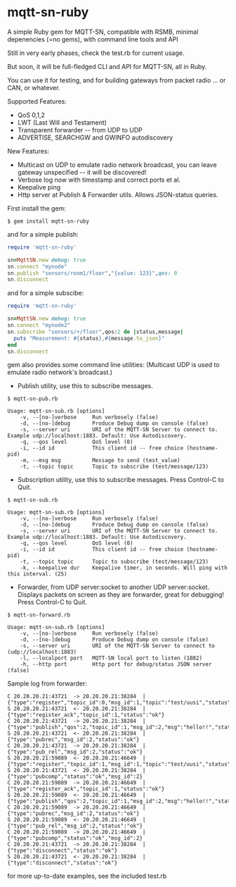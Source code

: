 mqtt-sn-ruby
============

A simple Ruby gem for MQTT-SN, compatible with RSMB, minimal depenencies (=no gems), with command line tools and API

Still in very early phases, check the test.rb for current usage.

But soon, it will be full-fledged CLI and API for MQTT-SN, all in Ruby.

You can use it for testing, and for building gateways from packet radio ... or CAN, or whatever.

Supported Features:
- QoS 0,1,2
- LWT (Last Will and Testament)
- Transparent forwarder -- from UDP to UDP 
- ADVERTISE, SEARCHGW and GWINFO autodiscovery

New Features:
- Multicast on UDP to emulate radio network broadcast, you can leave gateway unspecified -- it will be discovered!
- Verbose log now with timestamp and correct ports et al.
- Keepalive ping 
- Http server at Publish & Forwarder utils. Allows JSON-status queries.

First install the gem:

```shell
$ gem install mqtt-sn-ruby
```

and for a simple publish:

```ruby
require 'mqtt-sn-ruby'

sn=MqttSN.new debug: true
sn.connect "mynode"
sn.publish "sensors/room1/floor","{value: 123}",qos: 0
sn.disconnect
```

and for a simple subscibe:

```ruby
require 'mqtt-sn-ruby'

sn=MqttSN.new debug: true
sn.connect "mynode2"
sn.subscribe "sensors/+/floor",qos:2 do |status,message|
  puts "Measurement: #{status},#{message.to_json}"
end
sn.disconnect
```
gem also provides some command line utilities:
(Multicast UDP is used to emulate radio network's broadcast.)

- Publish utility, use this to subscribe messages.
```shell
$ mqtt-sn-pub.rb 

Usage: mqtt-sn-sub.rb [options]
    -v, --[no-]verbose     Run verbosely (false)
    -d, --[no-]debug       Produce Debug dump on console (false)
    -s, --server uri       URI of the MQTT-SN Server to connect to. Example udp://localhost:1883. Default: Use Autodiscovery.
    -q, --qos level        QoS level (0)
    -i, --id id            This client id -- free choice (hostname-pid)
    -m, --msg msg          Message to send (test_value)
    -t, --topic topic      Topic to subscribe (test/message/123)
```

- Subscription utility, use this to subscribe messages. Press Control-C to Quit.
```shell
$ mqtt-sn-sub.rb 

Usage: mqtt-sn-sub.rb [options]
    -v, --[no-]verbose     Run verbosely (false)
    -d, --[no-]debug       Produce Debug dump on console (false)
    -s, --server uri       URI of the MQTT-SN Server to connect to.  Example udp://localhost:1883. Default: Use Autodiscovery.
    -q, --qos level        QoS level (0)
    -i, --id id            This client id -- free choice (hostname-pid)
    -t, --topic topic      Topic to subscribe (test/message/123)
    -k, --keepalive dur    Keepalive timer, in seconds. Will ping with this interval. (25)

```

- Forwarder, from UDP server:socket to another UDP server:socket.  Displays packets on screen as they are forwarder, great for debugging! Press Control-C to Quit.
```shell
$ mqtt-sn-forward.rb 

Usage: mqtt-sn-sub.rb [options]
    -v, --[no-]verbose     Run verbosely (false)
    -d, --[no-]debug       Produce Debug dump on console (false)
    -s, --server uri       URI of the MQTT-SN Server to connect to (udp://localhost:1883)
    -l, --localport port   MQTT-SN local port to listen (1882)
    -h, --http port        Http port for debug/status JSON server (false)
```

Sample log from forwarder:

```
C 20.20.20.21:43721  -> 20.20.20.21:38284  | {"type":"register","topic_id":0,"msg_id":1,"topic":"test/uusi","status":"ok"}
S 20.20.20.21:43721  <- 20.20.20.21:38284  | {"type":"register_ack","topic_id":1,"status":"ok"}
C 20.20.20.21:43721  -> 20.20.20.21:38284  | {"type":"publish","qos":2,"topic_id":1,"msg_id":2,"msg":"hello!!","status":"ok"}
S 20.20.20.21:43721  <- 20.20.20.21:38284  | {"type":"pubrec","msg_id":2,"status":"ok"}
C 20.20.20.21:43721  -> 20.20.20.21:38284  | {"type":"pub_rel","msg_id":2,"status":"ok"}
S 20.20.20.21:59089  <- 20.20.20.21:46649  | {"type":"register","topic_id":1,"msg_id":1,"topic":"test/uusi","status":"ok"}
S 20.20.20.21:43721  <- 20.20.20.21:38284  | {"type":"pubcomp","status":"ok","msg_id":2}
C 20.20.20.21:59089  -> 20.20.20.21:46649  | {"type":"register_ack","topic_id":1,"status":"ok"}
S 20.20.20.21:59089  <- 20.20.20.21:46649  | {"type":"publish","qos":2,"topic_id":1,"msg_id":2,"msg":"hello!!","status":"ok"}
C 20.20.20.21:59089  -> 20.20.20.21:46649  | {"type":"pubrec","msg_id":2,"status":"ok"}
S 20.20.20.21:59089  <- 20.20.20.21:46649  | {"type":"pub_rel","msg_id":2,"status":"ok"}
C 20.20.20.21:59089  -> 20.20.20.21:46649  | {"type":"pubcomp","status":"ok","msg_id":2}
C 20.20.20.21:43721  -> 20.20.20.21:38284  | {"type":"disconnect","status":"ok"}
S 20.20.20.21:43721  <- 20.20.20.21:38284  | {"type":"disconnect","status":"ok"}
```

for more up-to-date examples, see the included test.rb


